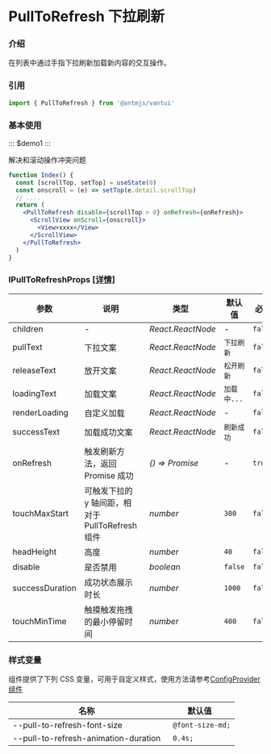 # PullToRefresh 下拉刷新

### 介绍

在列表中通过手指下拉刷新加载新内容的交互操作。

### 引用

```js
import { PullToRefresh } from '@antmjs/vantui'
```

### 基本使用

::: $demo1 :::

解决和滚动操作冲突问题

```jsx
function Index() {
  const [scrollTop, setTop] = useState(0)
  const onscroll = (e) => setTop(e.detail.scrollTop)
  // ....
  return (
    <PullToRefresh disable={scrollTop > 0} onRefresh={onRefresh}>
      <ScrollView onScroll={onscroll}>
        <View>xxxx</View>
      </ScrollView>
    </PullToRefresh>
  )
}
```

### IPullToRefreshProps [[详情]](https://github.com/AntmJS/vantui/tree/main/packages/vantui/types/pull-to-refresh.d.ts)

| 参数            | 说明                                             | 类型                                                  | 默认值      | 必填    |
| --------------- | ------------------------------------------------ | ----------------------------------------------------- | ----------- | ------- |
| children        | -                                                | _&nbsp;&nbsp;React.ReactNode<br/>_                    | -           | `false` |
| pullText        | 下拉文案                                         | _&nbsp;&nbsp;React.ReactNode<br/>_                    | `下拉刷新`  | `false` |
| releaseText     | 放开文案                                         | _&nbsp;&nbsp;React.ReactNode<br/>_                    | `松开刷新`  | `false` |
| loadingText     | 加载文案                                         | _&nbsp;&nbsp;React.ReactNode<br/>_                    | `加载中...` | `false` |
| renderLoading   | 自定义加载                                       | _&nbsp;&nbsp;React.ReactNode<br/>_                    | -           | `false` |
| successText     | 加载成功文案                                     | _&nbsp;&nbsp;React.ReactNode<br/>_                    | `刷新成功`  | `false` |
| onRefresh       | 触发刷新方法，返回 Promise 成功                  | _&nbsp;&nbsp;()&nbsp;=>&nbsp;Promise<undefined><br/>_ | -           | `true`  |
| touchMaxStart   | 可触发下拉的 y 轴间距，相对于 PullToRefresh 组件 | _&nbsp;&nbsp;number<br/>_                             | `300`       | `false` |
| headHeight      | 高度                                             | _&nbsp;&nbsp;number<br/>_                             | `40`        | `false` |
| disable         | 是否禁用                                         | _&nbsp;&nbsp;boolean<br/>_                            | `false`     | `false` |
| successDuration | 成功状态展示时长                                 | _&nbsp;&nbsp;number<br/>_                             | `1000`      | `false` |
| touchMinTime    | 触摸触发拖拽的最小停留时间                       | _&nbsp;&nbsp;number<br/>_                             | `400`       | `false` |

### 样式变量

组件提供了下列 CSS 变量，可用于自定义样式，使用方法请参考[ConfigProvider 组件](https://antmjs.github.io/vantui/#/config-provider)

| 名称                                 | 默认值            |
| ------------------------------------ | ----------------- |
| --pull-to-refresh-font-size          | ` @font-size-md;` |
| --pull-to-refresh-animation-duration | ` 0.4s;`          |
